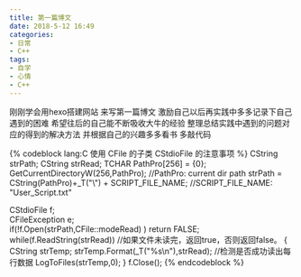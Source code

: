 ```yaml
---
title: 第一篇博文
date: 2018-5-12 16:49
categories:
- 日常
- C++
tags:
- 自学
- 心情
- C++
---
```

刚刚学会用hexo搭建网站 来写第一篇博文 激励自己以后再实践中多多记录下自己遇到的困难 希望往后的自己能不断吸收大牛的经验 整理总结实践中遇到的问题对应的得到的解决方法 并根据自己的兴趣多多看书 多敲代码

{% codeblock lang:C 使用 CFile 的子类 CStdioFile 的注意事项 %}
CString strPath;
CString strRead;
TCHAR PathPro[256] = {0};
GetCurrentDirectoryW(256,PathPro);				//PathPro: current dir path
strPath = CString(PathPro)+_T("\\") + SCRIPT_FILE_NAME;         //SCRIPT_FILE_NAME: "User_Script.txt"

CStdioFile f;  
CFileException e;  
if(!f.Open(strPath,CFile::modeRead) )
	return FALSE;  
while(f.ReadString(strRead))	//如果文件未读完，返回true，否则返回false。
{
	CString strTemp;
	strTemp.Format(_T("%s\n"),strRead);    //检测是否成功读出每行数据
	LogToFiles(strTemp,0);
}
f.Close();
{% endcodeblock %}